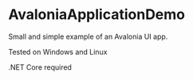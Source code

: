 # AvaloniaApplicationDemo
 
Small and simple example of an Avalonia UI app.

Tested on Windows and Linux

.NET Core required